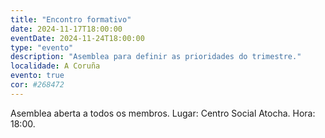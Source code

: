 ```yaml
---
title: "Encontro formativo"
date: 2024-11-17T18:00:00
eventDate: 2024-11-24T18:00:00
type: "evento"
description: "Asemblea para definir as prioridades do trimestre."
localidade: A Coruña
evento: true
cor: #268472
---
```

Asemblea aberta a todos os membros.
Lugar: Centro Social Atocha.
Hora: 18:00.
